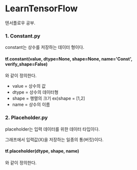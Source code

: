 # LearnTensorFlow
텐서플로우 공부.


### 1. Constant.py
constant는 상수를 저장하는 데이터 형이다.
#### tf.constant(value, dtype=None, shape=None, name='Const', verify_shape=False)
와 같이 정의한다.

* value = 상수의 값
* dtype = 상수의 데이터형
* shape = 행렬의 크기 ex)shape = [1,2]
* name = 상수의 이름

### 2. Placeholder.py

placeholder는 입력 데이터를 위한 데이터 타입이다.

그래프에서 입력값(X)을 저장하는 일종의 통(버킷)이다.
#### tf.placeholder(dtype, shape, name)
와 같이 정의한다.
